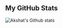 ## My GitHub Stats
![Akshat's Github stats](https://github-readme-stats-git-masterrstaa-rickstaa.vercel.app/api?username=Cyoger&&show_icons=true&theme=dark) 

